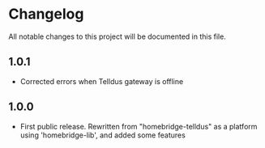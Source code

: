 # Changelog

All notable changes to this project will be documented in this file.

## 1.0.1

- Corrected errors when Telldus gateway is offline

## 1.0.0

- First public release. Rewritten from "homebridge-telldus" as a platform using 'homebridge-lib', and added some features
